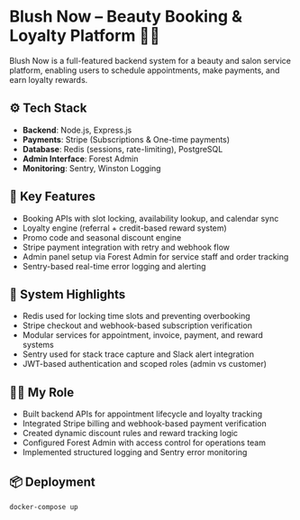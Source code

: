 # Blush Now – Beauty Booking & Loyalty Platform 💄📅

Blush Now is a full-featured backend system for a beauty and salon service platform, enabling users to schedule appointments, make payments, and earn loyalty rewards.

## ⚙️ Tech Stack

- **Backend**: Node.js, Express.js
- **Payments**: Stripe (Subscriptions & One-time payments)
- **Database**: Redis (sessions, rate-limiting), PostgreSQL
- **Admin Interface**: Forest Admin
- **Monitoring**: Sentry, Winston Logging

## 🔑 Key Features

- Booking APIs with slot locking, availability lookup, and calendar sync
- Loyalty engine (referral + credit-based reward system)
- Promo code and seasonal discount engine
- Stripe payment integration with retry and webhook flow
- Admin panel setup via Forest Admin for service staff and order tracking
- Sentry-based real-time error logging and alerting

## 🧠 System Highlights

- Redis used for locking time slots and preventing overbooking
- Stripe checkout and webhook-based subscription verification
- Modular services for appointment, invoice, payment, and reward systems
- Sentry used for stack trace capture and Slack alert integration
- JWT-based authentication and scoped roles (admin vs customer)

## 👨‍💻 My Role

- Built backend APIs for appointment lifecycle and loyalty tracking
- Integrated Stripe billing and webhook-based payment verification
- Created dynamic discount rules and reward tracking logic
- Configured Forest Admin with access control for operations team
- Implemented structured logging and Sentry error monitoring

## 📦 Deployment

```bash
docker-compose up
